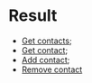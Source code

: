 # Result #
 
- [Get contacts](https://ibb.co/RYLqv0w);
- [Get contact](https://ibb.co/NFZbn7T);
- [Add contact](https://ibb.co/ZGLCWBq);
- [Remove contact](https://ibb.co/3kkc10r)







